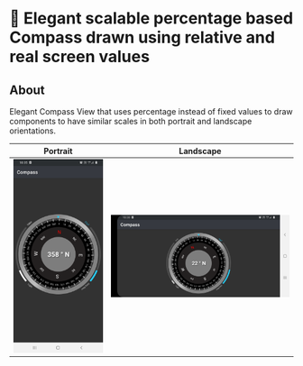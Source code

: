 # 🧭 Elegant scalable percentage based Compass drawn using relative and real screen values

## About
Elegant Compass View that uses percentage instead of fixed values to draw components to have
similar scales in both portrait and landscape orientations.

| Portrait      | Landscape   |
| ----------|-----------|
| <img src="./screenshots/compass_portrait.png"/> | <img src="./screenshots/compass_landscape.png"/> |